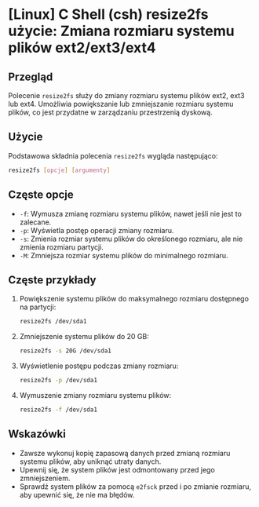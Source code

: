 # [Linux] C Shell (csh) resize2fs użycie: Zmiana rozmiaru systemu plików ext2/ext3/ext4

## Przegląd
Polecenie `resize2fs` służy do zmiany rozmiaru systemu plików ext2, ext3 lub ext4. Umożliwia powiększanie lub zmniejszanie rozmiaru systemu plików, co jest przydatne w zarządzaniu przestrzenią dyskową.

## Użycie
Podstawowa składnia polecenia `resize2fs` wygląda następująco:

```bash
resize2fs [opcje] [argumenty]
```

## Częste opcje
- `-f`: Wymusza zmianę rozmiaru systemu plików, nawet jeśli nie jest to zalecane.
- `-p`: Wyświetla postęp operacji zmiany rozmiaru.
- `-s`: Zmienia rozmiar systemu plików do określonego rozmiaru, ale nie zmienia rozmiaru partycji.
- `-M`: Zmniejsza rozmiar systemu plików do minimalnego rozmiaru.

## Częste przykłady
1. Powiększenie systemu plików do maksymalnego rozmiaru dostępnego na partycji:
   ```bash
   resize2fs /dev/sda1
   ```

2. Zmniejszenie systemu plików do 20 GB:
   ```bash
   resize2fs -s 20G /dev/sda1
   ```

3. Wyświetlenie postępu podczas zmiany rozmiaru:
   ```bash
   resize2fs -p /dev/sda1
   ```

4. Wymuszenie zmiany rozmiaru systemu plików:
   ```bash
   resize2fs -f /dev/sda1
   ```

## Wskazówki
- Zawsze wykonuj kopię zapasową danych przed zmianą rozmiaru systemu plików, aby uniknąć utraty danych.
- Upewnij się, że system plików jest odmontowany przed jego zmniejszeniem.
- Sprawdź system plików za pomocą `e2fsck` przed i po zmianie rozmiaru, aby upewnić się, że nie ma błędów.